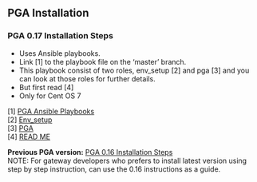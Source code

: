 ## PGA Installation

### PGA 0.17 Installation Steps
- Uses Ansible playbooks.<br>
- Link [1] to the playbook file on the ‘master’ branch. 
- This playbook consist of two roles, env_setup [2] and pga [3] and you can look at those roles for further details.
- But first read [4]
- Only for Cent OS 7

[1]  <a href="https://github.com/apache/airavata/blob/master/dev-tools/ansible/pga.yml" target="_blank"> PGA Ansible Playbooks</a>  <br>
[2] <a href="https://github.com/apache/airavata/tree/master/dev-tools/ansible/roles/env_setup/tasks" target="_blank">Env_setup</a>  <br>
[3] <a href="https://github.com/apache/airavata/tree/master/dev-tools/ansible/roles/pga" target="_blank">PGA</a> <br>
[4] <a href="https://github.com/apache/airavata/blob/master/dev-tools/ansible/README.md" target="_blank">READ ME</a>  <br>


<b>Previous PGA version:</b> <a href="http://airavata.readthedocs.io/en/0.16/PGA-Installation/" target="_blank">PGA 0.16 Installation Steps</a></br>
NOTE: For gateway developers who prefers to install latest version using step by step instruction, can use the 0.16 instructions as a guide.